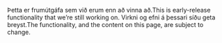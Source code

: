 <span data-ttu-id="1829d-101">Þetta er frumútgáfa sem við erum enn að vinna að.</span><span class="sxs-lookup"><span data-stu-id="1829d-101">This is early-release functionality that we’re still working on.</span></span> <span data-ttu-id="1829d-102">Virkni og efni á þessari síðu geta breyst.</span><span class="sxs-lookup"><span data-stu-id="1829d-102">The functionality, and the content on this page, are subject to change.</span></span>
